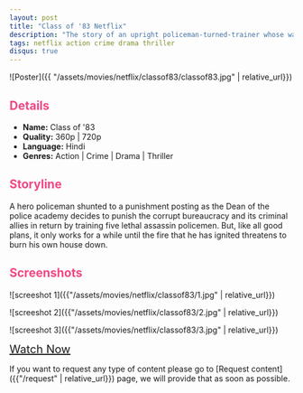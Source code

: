 ```yaml
---
layout: post
title: "Class of '83 Netflix"
description: "The story of an upright policeman-turned-trainer whose wards deal with various complexities."
tags: netflix action crime drama thriller
disqus: true
---
```

<style>
h2{
    color:#F24784;
}
</style>

![Poster]({{ "/assets/movies/netflix/classof83/classof83.jpg" | relative_url}})

## Details

* **Name:** Class of '83
* **Quality:** 360p \| 720p
* **Language:** Hindi
* **Genres:**  Action \| Crime \| Drama \| Thriller

## Storyline

A hero policeman shunted to a punishment posting as the Dean of the police academy decides to punish the corrupt bureaucracy and its criminal allies in return by training five lethal assassin policemen. But, like all good plans, it only works for a while until the fire that he has ignited threatens to burn his own house down.

## Screenshots

![screeshot 1]({{"/assets/movies/netflix/classof83/1.jpg" | relative_url}})

![screeshot 2]({{"/assets/movies/netflix/classof83/2.jpg" | relative_url}})

![screeshot 3]({{"/assets/movies/netflix/classof83/3.jpg" | relative_url}})
<br>

<a class="btn card_btn" href="{{ '/movies/netflix/classof83' | relative_url}}" style="font-size:20px" target="_blank">Watch Now</a>

If you want to request any type of content please go to [Request content]({{"/request" | relative_url}}) page, we will provide that as soon as possible.
